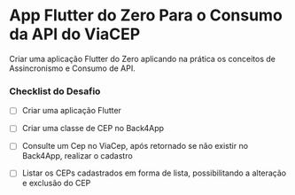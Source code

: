 # App Flutter do Zero Para o Consumo da API do ViaCEP

Criar uma aplicação Flutter do Zero aplicando na prática os conceitos de Assincronismo e Consumo de API.

### Checklist do Desafio

- [ ] Criar uma aplicação Flutter​

- [ ] Criar uma classe de CEP no Back4App​

- [ ] Consulte um Cep no ViaCep, após retornado se não existir no Back4App, realizar o cadastro​

- [ ] Listar os CEPs cadastrados em forma de lista, possibilitando a alteração e exclusão do CEP​
